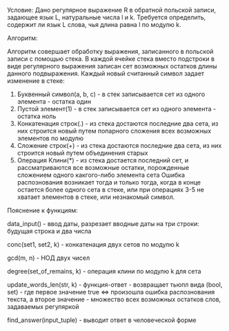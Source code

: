 Условие:
Дано регулярное выражение R в обратной польской записи, задающее язык L, натуральные числа l и k. Требуется определить, содержит ли язык L слова, чья длина равна l по модулю k.

Алгоритм:

Алгоритм совершает обработку выражения, записанного в польской записи с помощью стека. В каждой ячейке стека вместо подстроки в виде регулярного выражения записан сет возможных остатков длины данного подвыражения. Каждый новый считанный символ задает изменение в стеке:
1. Буквенный символ(a, b, c) - в стек записывается сет из одного элемента - остатка один
2. Пустой элемент(1) - в стек записывается сет из одного элемента - остатка ноль
3. Конкатенация строк(.) - из стека достаются последние два сета, из них строится новый путем попарного сложения всех возможных элементов по модулю
4. Сложение строк(+) - из стека достаются последние два сета, из них строится новый путем объединения старых
5. Операция Клини(*) - из стека достается последний сет, и рассматриваются все возможные остатки, порожденные сложением одного какгого-либо элемента сета
Ошибка распознования возникает тогда и только тогда, когда в конце остается более одного сета в стеке, или при операциях 3-5 не хватает элементов в стеке, или незнакомый символ.

Пояснение к функциям:

data_input() - ввод даты, разрезает вводные даты на три строки: будущая строка и два числа

conc(set1, set2, k) - конкатенация двух сетов по модулю k

gcd(m, n) - НОД двух чисел

degree(set_of_remains, k) - операция клини по модулю k для сета

update_words_len(str, k) - функция-ответ - возвращает тьюпл вида (bool, set) - где первое значение true <=> произошла ошибка распознования текста, а второе значение - множество всех возможных остатков слов, задаваемых регуляркой

find_answer(input_tuple) - выводит ответ в человеческой форме
